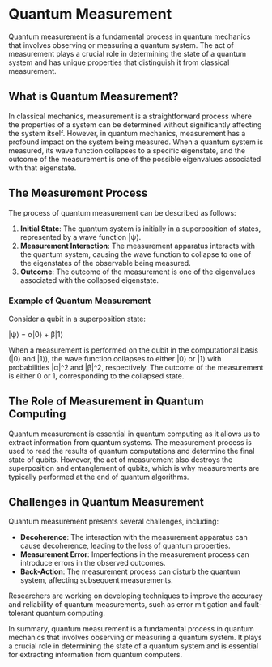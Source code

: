 # Quantum Measurement

Quantum measurement is a fundamental process in quantum mechanics that involves observing or measuring a quantum system. The act of measurement plays a crucial role in determining the state of a quantum system and has unique properties that distinguish it from classical measurement.

## What is Quantum Measurement?

In classical mechanics, measurement is a straightforward process where the properties of a system can be determined without significantly affecting the system itself. However, in quantum mechanics, measurement has a profound impact on the system being measured. When a quantum system is measured, its wave function collapses to a specific eigenstate, and the outcome of the measurement is one of the possible eigenvalues associated with that eigenstate.

## The Measurement Process

The process of quantum measurement can be described as follows:

1. **Initial State**: The quantum system is initially in a superposition of states, represented by a wave function |ψ⟩.
2. **Measurement Interaction**: The measurement apparatus interacts with the quantum system, causing the wave function to collapse to one of the eigenstates of the observable being measured.
3. **Outcome**: The outcome of the measurement is one of the eigenvalues associated with the collapsed eigenstate.

### Example of Quantum Measurement

Consider a qubit in a superposition state:

|ψ⟩ = α|0⟩ + β|1⟩

When a measurement is performed on the qubit in the computational basis (|0⟩ and |1⟩), the wave function collapses to either |0⟩ or |1⟩ with probabilities |α|^2 and |β|^2, respectively. The outcome of the measurement is either 0 or 1, corresponding to the collapsed state.

## The Role of Measurement in Quantum Computing

Quantum measurement is essential in quantum computing as it allows us to extract information from quantum systems. The measurement process is used to read the results of quantum computations and determine the final state of qubits. However, the act of measurement also destroys the superposition and entanglement of qubits, which is why measurements are typically performed at the end of quantum algorithms.

## Challenges in Quantum Measurement

Quantum measurement presents several challenges, including:

- **Decoherence**: The interaction with the measurement apparatus can cause decoherence, leading to the loss of quantum properties.
- **Measurement Error**: Imperfections in the measurement process can introduce errors in the observed outcomes.
- **Back-Action**: The measurement process can disturb the quantum system, affecting subsequent measurements.

Researchers are working on developing techniques to improve the accuracy and reliability of quantum measurements, such as error mitigation and fault-tolerant quantum computing.

In summary, quantum measurement is a fundamental process in quantum mechanics that involves observing or measuring a quantum system. It plays a crucial role in determining the state of a quantum system and is essential for extracting information from quantum computers.
